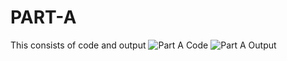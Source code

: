 # PART-A
This consists of code and output
![Part A Code](https://github.com/Preranasreddy/PART-A/assets/159273528/a7c0eab7-e0e2-4ad7-b7b1-1085432ef4ac)
![Part A Output](https://github.com/Preranasreddy/PART-A/assets/159273528/48218f65-ae65-4a59-af3f-e8c8c57fc791)
